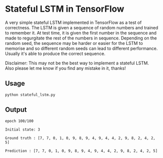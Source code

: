 # Stateful LSTM in TensorFlow

A very simple stateful LSTM implemented in TensorFlow as a test of correctness. The LSTM is given a sequence of random numbers and trained to remember it. At test time, it is given the first number in the sequence and made to regurgitate the rest of the numbers in sequence. Depending on the random seed, the sequence may be harder or easier for the LSTM to memorise and so different random seeds can lead to different performance. Usually it's able to produce the correct sequence.

Disclaimer: This may not be the best way to implement a stateful LSTM. Also please let me know if you find any mistake in it, thanks!

## Usage
`python stateful_lstm.py`

## Output
`epoch 100/100`

`Initial state: 3`

`Ground truth : [7, 7, 0, 1, 0, 9, 8, 9, 4, 9, 4, 4, 2, 9, 8, 2, 4, 2, 5]`

`Prediction : [7, 7, 0, 1, 0, 9, 8, 9, 4, 9, 4, 4, 2, 9, 8, 2, 4, 2, 5]`
